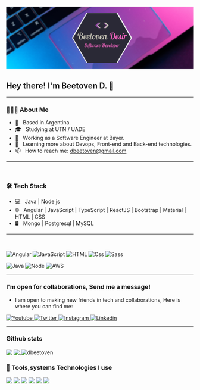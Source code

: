 [![Header](https://github.com/dbeetoven/dbeetoven/blob/master/banner.png 'Header')](https://dbeetoven.github.io/dbeetoven/)

<h2> Hey there!  I'm Beetoven D. 👋</h2>

---

<h3> 👨🏻‍💻 About Me </h3>

- 🤔 &nbsp; Based in Argentina.
- 🎓 &nbsp; Studying at UTN / UADE
- 💼 &nbsp; Working as a Software Engineer at Bayer.
- 🌱 &nbsp; Learning more about Devops, Front-end and Back-end technologies.
- 📫 &nbsp; How to reach me: dbeetoven@gmail.com

---

<br/>
<h3>🛠 Tech Stack</h3>

- 💻 &nbsp; Java | Node js
- 🌐 &nbsp; Angular | JavaScript | TypeScript | ReactJS | Bootstrap | Material | HTML | CSS
- 🛢 &nbsp; Mongo | Postgresql | MySQL

---

<br/>

<p>
  <img alt="Angular" src="https://img.shields.io/badge/Angular-DD0031?logo=angular&logoColor=white&style=for-the-badge" />
  <img alt="JavaScript" src="https://img.shields.io/badge/JavaScript-F7DF1E?logo=javascript&logoColor=white&style=for-the-badge" />
  <img alt="HTML" src="https://img.shields.io/badge/HTML-E34F26?logo=html5&logoColor=white&style=for-the-badge" />
  <img alt="Css" src="https://img.shields.io/badge/CSS-1572B6?logo=css3&logoColor=white&style=for-the-badge" />
  <img alt="Sass" src="https://img.shields.io/badge/Sass-CC6699?logo=sass&logoColor=white&style=for-the-badge" />
</p>

<p>
    <img alt="Java" src="https://img.shields.io/badge/Java-5382a1?logo=java&logoColor=white&style=for-the-badge" /> <img alt="Node" src="https://img.shields.io/badge/Node.js-339933?logo=node.js&logoColor=white&style=for-the-badge" />
     <img alt="AWS" src="https://img.shields.io/badge/AWS-FF9900?logo=amazon&logoColor=white&style=for-the-badge" /></p>

---

### I'm open for collaborations, Send me a message!

- I am open to making new friends in tech and collaborations, Here is where you can find me:

<p>
  <a href="https://dev.to/dbeetoven">
    <img alt="Youtube" src="https://img.shields.io/badge/DEV.TO-0A0A0A?logo=dev.to&logoColor=white&style=for-the-badge" />
  </a>

  <a href="https://twitter.com/dbeetoven">
    <img alt="Twitter" src="https://img.shields.io/badge/Twitter-1DA1F2?logo=twitter&logoColor=white&style=for-the-badge" />
  </a>
  <a href="https://www.instagram.com/dbeetoven/">
    <img alt="Instagram" src="https://img.shields.io/badge/Instagram-E4405F?logo=instagram&logoColor=white&style=for-the-badge" />
  </a>
  <a href="https://www.linkedin.com/in/dbeetoven/">
    <img alt="Linkedin" src="https://img.shields.io/badge/linkedin-0077B5?logo=linkedin&logoColor=white&style=for-the-badge" />
  </a>
</p>

---

### Github stats

<img align="center" src="https://github-readme-stats.vercel.app/api?username=dbeetoven&count_private=true&title_color=FF66C4&icon_color=9446A6&text_color=C9C6B7&custom_title=Beetoven+Desir's+GitHub+Stats&show_icons=true&theme=algolia" />
<a href="https://github.com/dbeetoven">
  <img align="center" src="https://github-readme-stats.vercel.app/api/top-langs/?username=dbeetoven&layout=compact&title_color=FF66C4&text_color=C9C6B7&icon_color=C9C6B7&theme=algolia" />
</a>
<a><img align="center" src="https://github-readme-streak-stats.herokuapp.com/?user=dbeetoven&theme=algolia" alt="dbeetoven" />
</a>

<br/>

<h3>🔧 Tools,systems Technologies I use</h3>

![](https://img.shields.io/badge/OS-Linux-informational?style=flat&logo=linux&logoColor=white&color=FCC624)
![](https://img.shields.io/badge/Catalina-informational?style=flat&logo=apple&logoColor=white&color=FCC624)
![](https://img.shields.io/badge/Editor-IntelliJ_IDEA-informational?style=flat&logo=intellij-idea&logoColor=white&color=A42E2B)
![](https://img.shields.io/badge/Visual-Studio-Code?style=flat&logo=vscode&logoColor=white&color=007ACC)
![](https://img.shields.io/badge/Shell-Zsh-informational?style=flat&logo=gnu-bash&logoColor=white&color=019733)
![](https://img.shields.io/badge/Tools-Docker-informational?style=flat&logo=docker&logoColor=white&color=2496ED)

<!-- Resources -->
<!-- Icons: https://simpleicons.org/ -->
<!-- GitHub Stats: https://github.com/anuraghazra/github-readme-stats -->
<!-- Emojis: https://emojipedia.org/emoji/ -->
<!-- HTML Emojis: https://www.fileformat.info/index.htm -->
<!-- Shields: https://shields.io/ -->
<!-- Awesome GitHub Profile README: https://github.com/abhisheknaiidu/awesome-github-profile-readme -->
